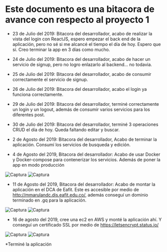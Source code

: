 # Este documento es una bitacora de avance con respecto al proyecto 1

* 23 de Julio del 2019: Bitacora del desarrollador, acabo de realizar la vista del login con ReactJS, espero empezar el back end de la aplicación, pero no sé si me alcancé el tiempo el día de hoy. Espero que sí. Creo terminar la app en 3 días como mucho.

* 24 de Julio del 2019: Bitacora del desarrollador, acabo de hacer un servicio de signup, pero no logro enlazarlo al backend... no todavia.

* 25 de Julio del 2019: Bitacora del desarrollador, acabo de consumir correctamente el servicio de signup.

* 26 de Julio del 2019: Bitacora del desarrollador, acabo el login ya funciona correctamente.

* 29 de Julio del 2019: Bitacora del desarrollador, terminé correctamente un login y un logout, además de consumir varios servicios para los diferentes post.

* 30 de Julio del 2019: Bitacora del desarrollador, terminé 3 operaciones CRUD el día de hoy. Queda faltando editar y buscar.

* 2 de Agosto del 2019: Bitacora del desarrollador, Acabo de terminar la aplicación. Consumí los servicios de busqueda y edición.

* 4 de Agosto del 2019, Bitacora del desarrollador: Acabo de usar Docker y Docker-compose para contenerizar los servicios. Además de poner la app en modo producción

![Captura](https://user-images.githubusercontent.com/38899658/62430236-65006e00-b6df-11e9-9832-13409bd6bd73.PNG)
![Captura](https://user-images.githubusercontent.com/38899658/62430265-d93b1180-b6df-11e9-8284-daa8a80e457f.PNG)

* 11 de Agosto del 2019, Bitacora del desarrollador: Acabo de montar la aplicación en el DCA de Eafit. Este es accesible por medio de http://mmarulandc.dis.eafit.edu.co/, además conseguí un dominio terminado en .gq para la aplicación.

![Captura](https://user-images.githubusercontent.com/38899658/63229251-2630e480-c1c4-11e9-9601-fb9e1cc0a739.PNG)
![Captura](https://user-images.githubusercontent.com/38899658/63229289-917ab680-c1c4-11e9-9b6a-7ca493e942f2.PNG)




* 16 de agosto del 2019, cree una ec2 en AWS y monté la aplicación ahí. Y conseguí un certificado SSL por medio de https://letsencrypt.status.io/


![Captura](https://user-images.githubusercontent.com/38899658/63229285-7c9e2300-c1c4-11e9-8d01-efc90743300e.PNG)
![Captura](https://user-images.githubusercontent.com/38899658/63229308-c2f38200-c1c4-11e9-9808-444a8fe3d448.PNG)

*Terminé la aplicación

